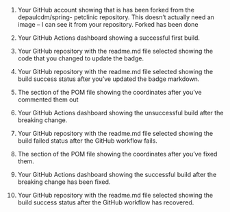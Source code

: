 1. Your GitHub account showing that is has been forked from the depaulcdm/spring- petclinic repository. This doesn’t actually need an image – I can see it from your repository.
  Forked has been done
  
2. Your GitHub Actions dashboard showing a successful first build.

3. Your GitHub repository with the readme.md file selected showing the code that you changed to update the badge.

4. Your GitHub repository with the readme.md file selected showing the build success status after you’ve updated the badge markdown.


5. The section of the POM file showing the coordinates after you’ve commented them out


6. Your GitHub Actions dashboard showing the unsuccessful build after the breaking change.


7.  Your GitHub repository with the readme.md file selected showing the build failed status after the GitHub workflow fails.


8. The section of the POM file showing the coordinates after you’ve fixed them.


9. Your GitHub Actions dashboard showing the successful build after the breaking change has been fixed.

10. Your GitHub repository with the readme.md file selected showing the build success status after the GitHub workflow has recovered.

